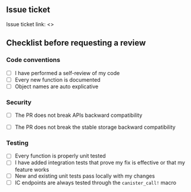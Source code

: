 ## Issue ticket

Issue ticket link: <>


## Checklist before requesting a review

### Code conventions

- [ ] I have performed a self-review of my code
- [ ] Every new function is documented
- [ ] Object names are auto explicative

### Security 

- [ ] The PR does not break APIs backward compatibility
- [ ] The PR does not break the stable storage backward compatibility


### Testing 

- [ ] Every function is properly unit tested
- [ ] I have added integration tests that prove my fix is effective or that my feature works
- [ ] New and existing unit tests pass locally with my changes
- [ ] IC endpoints are always tested through the `canister_call!` macro
